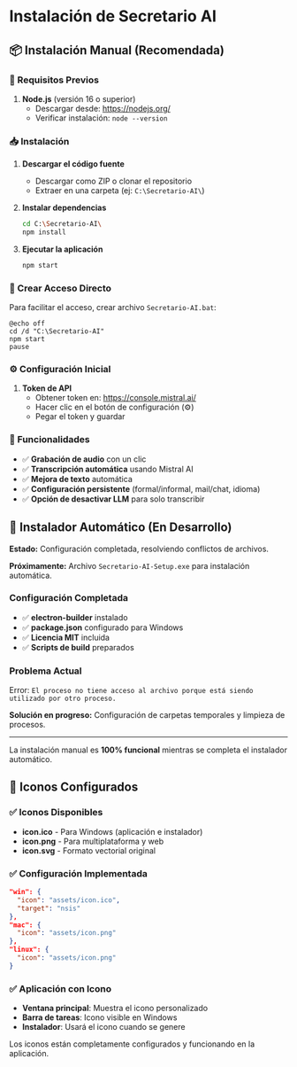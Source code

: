 # Instalación de Secretario AI

## 📦 Instalación Manual (Recomendada)

### 🔧 Requisitos Previos

1. **Node.js** (versión 16 o superior)
   - Descargar desde: https://nodejs.org/
   - Verificar instalación: `node --version`

### 📥 Instalación

1. **Descargar el código fuente**
   - Descargar como ZIP o clonar el repositorio
   - Extraer en una carpeta (ej: `C:\Secretario-AI\`)

2. **Instalar dependencias**
   ```bash
   cd C:\Secretario-AI\
   npm install
   ```

3. **Ejecutar la aplicación**
   ```bash
   npm start
   ```

### 🚀 Crear Acceso Directo

Para facilitar el acceso, crear archivo `Secretario-AI.bat`:

```batch
@echo off
cd /d "C:\Secretario-AI"
npm start
pause
```

### ⚙️ Configuración Inicial

1. **Token de API**
   - Obtener token en: https://console.mistral.ai/
   - Hacer clic en el botón de configuración (⚙️)
   - Pegar el token y guardar

### 🎯 Funcionalidades

- ✅ **Grabación de audio** con un clic
- ✅ **Transcripción automática** usando Mistral AI
- ✅ **Mejora de texto** automática
- ✅ **Configuración persistente** (formal/informal, mail/chat, idioma)
- ✅ **Opción de desactivar LLM** para solo transcribir

## 🚧 Instalador Automático (En Desarrollo)

**Estado:** Configuración completada, resolviendo conflictos de archivos.

**Próximamente:** Archivo `Secretario-AI-Setup.exe` para instalación automática.

### Configuración Completada

- ✅ **electron-builder** instalado
- ✅ **package.json** configurado para Windows
- ✅ **Licencia MIT** incluida
- ✅ **Scripts de build** preparados

### Problema Actual

Error: `El proceso no tiene acceso al archivo porque está siendo utilizado por otro proceso.`

**Solución en progreso:** Configuración de carpetas temporales y limpieza de procesos.

---

La instalación manual es **100% funcional** mientras se completa el instalador automático.

## 🎨 Iconos Configurados

### ✅ Iconos Disponibles
- **icon.ico** - Para Windows (aplicación e instalador)
- **icon.png** - Para multiplataforma y web
- **icon.svg** - Formato vectorial original

### ✅ Configuración Implementada
```json
"win": {
  "icon": "assets/icon.ico",
  "target": "nsis"
},
"mac": {
  "icon": "assets/icon.png"
},
"linux": {
  "icon": "assets/icon.png"
}
```

### ✅ Aplicación con Icono
- **Ventana principal**: Muestra el icono personalizado
- **Barra de tareas**: Icono visible en Windows
- **Instalador**: Usará el icono cuando se genere

Los iconos están completamente configurados y funcionando en la aplicación.
